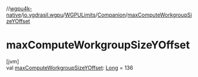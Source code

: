 //[wgpu4k-native](../../../../index.md)/[io.ygdrasil.wgpu](../../index.md)/[WGPULimits](../index.md)/[Companion](index.md)/[maxComputeWorkgroupSizeYOffset](max-compute-workgroup-size-y-offset.md)

# maxComputeWorkgroupSizeYOffset

[jvm]\
val [maxComputeWorkgroupSizeYOffset](max-compute-workgroup-size-y-offset.md): [Long](https://kotlinlang.org/api/core/kotlin-stdlib/kotlin/-long/index.html) = 136